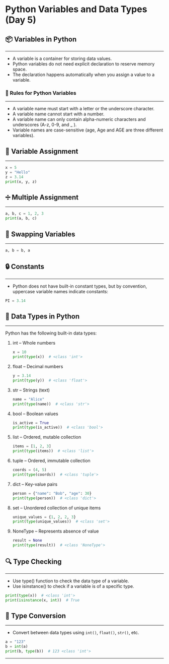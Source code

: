 # Python Variables and Data Types (Day 5)

## 📦 Variables in Python
---------------------
- A variable is a container for storing data values.
- Python variables do not need explicit declaration to reserve memory space.
- The declaration happens automatically when you assign a value to a variable.

### 🧾 Rules for Python Variables
---------------------
- A variable name must start with a letter or the underscore character.
- A variable name cannot start with a number.
- A variable name can only contain alpha-numeric characters and underscores (A-z, 0-9, and _ ).
- Variable names are case-sensitive (age, Age and AGE are three different variables).

## 📝 Variable Assignment
---------------------
```python
x = 5
y = "Hello"
z = 3.14
print(x, y, z)
```

## ➗ Multiple Assignment
---------------------
```python
a, b, c = 1, 2, 3
print(a, b, c)
```

## 🔄 Swapping Variables
---------------------
```python
a, b = b, a
```

## 🔒 Constants
---------------------
- Python does not have built-in constant types, but by convention, uppercase variable names indicate constants:
```python
PI = 3.14
```

## 🧠 Data Types in Python
---------------------
Python has the following built-in data types:

1. int – Whole numbers
   ```python
   x = 10
   print(type(x))  # <class 'int'>
   ```

2. float – Decimal numbers
   ```python
   y = 3.14
   print(type(y))  # <class 'float'>
   ```

3. str – Strings (text)
   ```python
   name = "Alice"
   print(type(name))  # <class 'str'>
   ```

4. bool – Boolean values
    ```python
   is_active = True
   print(type(is_active))  # <class 'bool'>
   ```

5. list – Ordered, mutable collection
   ```python
   items = [1, 2, 3]
   print(type(items))  # <class 'list'>
   ```

6. tuple – Ordered, immutable collection
   ```python
   coords = (4, 5)
   print(type(coords))  # <class 'tuple'>
   ```

7. dict – Key-value pairs
   ```python
   person = {"name": "Bob", "age": 30}
   print(type(person))  # <class 'dict'>
   ```

8. set – Unordered collection of unique items
   ```python
   unique_values = {1, 2, 2, 3}
   print(type(unique_values))  # <class 'set'>
   ```

9. NoneType – Represents absence of value
   ```python
   result = None
   print(type(result))  # <class 'NoneType'>
   ```

## 🔍 Type Checking
---------------------
- Use type() function to check the data type of a variable.
- Use isinstance() to check if a variable is of a specific type.
```python
print(type(x))  # <class 'int'>
print(isinstance(x, int))  # True
```

## 🔧 Type Conversion
---------------------
- Convert between data types using `int()`, `float()`, `str()`, etc.
```python
a = "123"
b = int(a)
print(b, type(b))  # 123 <class 'int'>
```

---